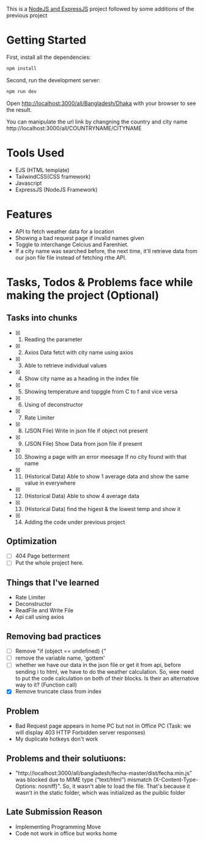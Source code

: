 This is a [NodeJS and ExpressJS](http://expressjs.com/) project followed by some additions of the previous project

# Getting Started

First, install all the dependencies:

```bash
npm install
```

Second, run the development server:

```bash
npm run dev
```

Open [http://localhost:3000/all/Bangladesh/Dhaka](http://localhost:3000/all/Bangladesh/Dhaka) with your browser to see the result.

You can manipulate the url link by changning the country and city name http://localhost:3000/all/COUNTRYNAME/CITYNAME

# Tools Used

- EJS (HTML template)
- TailwindCSS(CSS framework)
- Javascript
- ExpressJS (NodeJS Framework)

# Features

- API to fetch weather data for a location
- Showing a bad request page if invalid names given
- Toggle to interchange Celcius and Farenhiet.
- If a city name was searched before, the next time, it'll retrieve data from our json file file instead of fetching rthe API.

# Tasks, Todos & Problems face while making the project (Optional)

## Tasks into chunks

- [x] 1. Reading the parameter
- [x] 2. Axios Data fetct with city name using axios
- [x] 3. Able to retrieve individual values
- [x] 4. Show city name as a heading in the index file
- [x] 5. Showing temperature and topggle from C to f and vice versa
- [x] 6. Using of deconstructor
- [x] 7. Rate Limiter
- [x] 8. (JSON File) Write in json file if object not present
- [x] 9. (JSON File) Show Data from json file if present
- [x] 10. Showing a page with an error meesage If no city found with that name
- [x] 11. (Historical Data) Able to show 1 average data and show the same value in everywhere
- [x] 12. (Historical Data) Able to show 4 average data
- [x] 13. (Historical Data) find the higest & the lowest temp and show it
- [x] 14. Adding the code under previous project

## Optimization

- [ ] 404 Page betterment
- [ ] Put the whole project here.

## Things that I've learned

- Rate Limiter
- Deconstructor
- ReadFile and Write File
- Api call using axios

## Removing bad practices

- [ ] Remove "if (object == undefined) {"
- [ ] remove the variable name, 'gottem'
- [ ] whether we have our data in the json file or get it from api, before sending i to html, we have to do the weather calculation. So, wee need to put the code calculation on both of their blocks. Is their an alternatove way to it? (Function call)
- [x] Remove truncate class from index

## Problem

- Bad Request page appears in home PC but not in Office PC (Task: we will
  display 403 HTTP Forbidden server responses)
- My duplicate hotkeys don't work

## Problems and their solutiuons:

- "http://localhost:3000/all/bangladesh/fecha-master/dist/fecha.min.js” was blocked due to MIME type (“text/html”) mismatch (X-Content-Type-Options: nosniff)". So, it wasn't able to load the file. That's because it wasn't in the static folder, which was initialized as the puiblic folder

## Late Submission Reason

- Implementing Programming Move
- Code not work in office but works home
